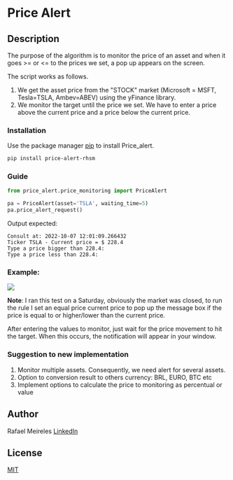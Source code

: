 # Price Alert

## Description

The purpose of the algorithm is to monitor the price of an asset and when it goes >= or <= to the prices we set, 
a pop up appears on the screen.

The script works as follows.
1. We get the asset price from the "STOCK" market (Microsoft = MSFT, Tesla=TSLA, Ambev=ABEV) using the yFinance library.
2. We monitor the target until the price we set. We have to enter a price above the current price and a price below the 
current price.

### Installation

Use the package manager [pip](https://pip.pypa.io/en/stable/) to install Price_alert.

```bash
pip install price-alert-rhsm
```

### Guide

```python
from price_alert.price_monitoring import PriceAlert

pa = PriceAlert(asset='TSLA', waiting_time=5)
pa.price_alert_request()
```

Output expected:

```
Consult at: 2022-10-07 12:01:09.266432
Ticker TSLA - Current price = $ 228.4
Type a price bigger than 228.4:
Type a price less than 228.4:
```

### Example:

![](static/test_package.gif)

**Note**: I ran this test on a Saturday, obviously the market was closed, to run the rule I set an equal price
current price to pop up the message box if the price is equal to or higher/lower than the current price.

After entering the values to monitor, just wait for the price movement to hit the target. When this occurs, the 
notification will appear in your window.

### Suggestion to new implementation

1. Monitor multiple assets. Consequently, we need alert for several assets.
2. Option to conversion result to others currency: BRL, EURO, BTC etc
3. Implement options to calculate the price to monitoring as percentual or value


## Author
Rafael Meireles
[LinkedIn](https://www.linkedin.com/in/rafa-hsm/)

## License
[MIT](LICENSE)